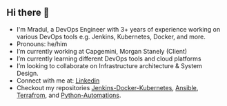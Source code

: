 ## Hi there 👋

- I'm Mradul, a DevOps Engineer with 3+ years of experience working on various DevOps tools e.g. Jenkins, Kubernetes, Docker, and more.
- Pronouns: he/him
- I’m currently working at Capgemini, Morgan Stanely (Client)
- I’m currently learning different DevOps tools and cloud platforms
- I’m looking to collaborate on Infrastructure architecture & System Design.
- Connect with me at: <a href="https://www.linkedin.com/in/mradulmalviya/">Linkedin</a>
- Checkout my repositories
<a href="https://github.com/MradulMalviya/Java-Jenkins-Docker-K8">Jenkins-Docker-Kubernetes</a>,
<a href="https://github.com/MradulMalviya/Ansible">Ansible</a>,
<a href="https://github.com/MradulMalviya/Terraform">Terrafrom</a>, and
<a href="https://github.com/MradulMalviya/Python">Python-Automations</a>.

